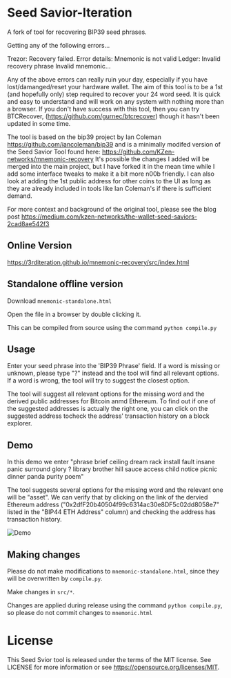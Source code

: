 # Seed Savior-Iteration

A fork of tool for recovering BIP39 seed phrases.

Getting any of the following errors...

Trezor: Recovery failed. Error details: Mnemonic is not valid
Ledger: Invalid recovery phrase
Invalid mnemonic...

Any of the above errors can really ruin your day, especially if you have lost/damanged/reset your hardware wallet. The aim of this tool is to be a 1st (and hopefully only) step required to recover your 24 word seed. It is quick and easy to understand and will work on any system with nothing more than a browser. If you don't have success with this tool, then you can try BTCRecover, (https://github.com/gurnec/btcrecover) though it hasn't been updated in some time.

The tool is based on the bip39 project by Ian Coleman https://github.com/iancoleman/bip39 and is a minimally modifed version of the Seed Savior Tool found here: https://github.com/KZen-networks/mnemonic-recovery It's possible the changes I added will be merged into the main project, but I have forked it in the mean time while I add some interface tweaks to make it a bit more n00b friendly. I can also look at adding the 1st public address for other coins to the UI as long as they are already included in tools like Ian Coleman's if there is sufficient demand.

For more context and background of the original tool, please see the blog post https://medium.com/kzen-networks/the-wallet-seed-saviors-2cad8ae542f3 


## Online Version

https://3rditeration.github.io/mnemonic-recovery/src/index.html

## Standalone offline version

Download `mnemonic-standalone.html`

Open the file in a browser by double clicking it.

This can be compiled from source using the command `python compile.py`

## Usage

Enter your seed phrase into the 'BIP39 Phrase' field. If a word is missing or unknown, please type "?" instead and the tool will find all relevant options. If a word is wrong, the tool will try to suggest the closest option.

The tool will suggest all relevant options for the missing word and the derived public addresses for Bitcoin anmd Ethereum. To find out if one of the suggested addresses is actually the right one, you can click on the suggested address  tocheck the address' transaction history on a block explorer.

## Demo

In this demo we enter "phrase brief ceiling dream rack install fault insane panic surround glory ? library brother hill sauce access child notice picnic dinner panda purity poem"

The tool suggests several options for the missing word and the relevant one will be "asset". We can verify that by clicking on the link of the dervied Ethereum address ("0x2dfF20b40504f99c6314ac30e8DF5c02dd8058e7" listed in the "BIP44 ETH Address" column) and checking the address has transaction history.

![Demo](/src/img/seed%20demo%20annotated.gif "Demo")


## Making changes

Please do not make modifications to `mnemonic-standalone.html`, since they will
be overwritten by `compile.py`.

Make changes in `src/*`.

Changes are applied during release using the command `python compile.py`, so
please do not commit changes to `mnemonic.html`



# License

This Seed Svior tool is released under the terms of the MIT license. See LICENSE for
more information or see https://opensource.org/licenses/MIT.
